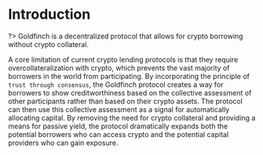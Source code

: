 # Introduction

?&gt; Goldfinch is a decentralized protocol that allows for crypto borrowing without crypto collateral.

A core limitation of current crypto lending protocols is that they require overcollateralization with crypto, which prevents the vast majority of borrowers in the world from participating. By incorporating the principle of `trust through consensus`, the Goldfinch protocol creates a way for borrowers to show creditworthiness based on the collective assessment of other participants rather than based on their crypto assets. The protocol can then use this collective assessment as a signal for automatically allocating capital. By removing the need for crypto collateral and providing a means for passive yield, the protocol dramatically expands both the potential borrowers who can access crypto and the potential capital providers who can gain exposure.

